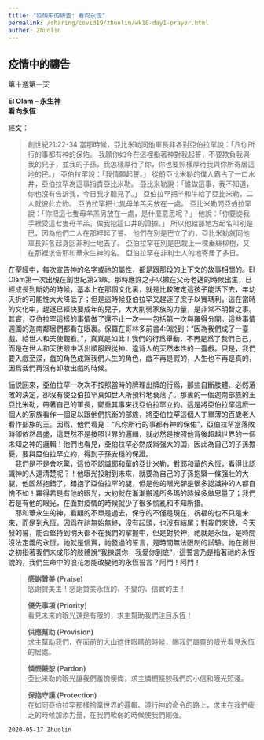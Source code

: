```yaml
---
title: "疫情中的禱告: 看向永恆"
permalink: /sharing/covid19/zhuolin/wk10-day1-prayer.html
auther: Zhuolin
---
```

## 疫情中的禱告
第十週第一天  

**El Olam – 永生神**  
**看向永恆**  

經文：  
>
>創世紀21:22-34 當那時候，亞比米勒同他軍長非各對亞伯拉罕說：「凡你所行的事都有神的保佑。 我願你如今在這裡指著神對我起誓，不要欺負我與我的兒子，並我的子孫。我怎樣厚待了你，你也要照樣厚待我與你所寄居這地的民。」 亞伯拉罕說：「我情願起誓。」 從前亞比米勒的僕人霸占了一口水井，亞伯拉罕為這事指責亞比米勒。 亞比米勒說：「誰做這事，我不知道，你也沒有告訴我，今日我才聽見了。」 亞伯拉罕把羊和牛給了亞比米勒，二人就彼此立約。 亞伯拉罕把七隻母羊羔另放在一處。 亞比米勒問亞伯拉罕說：「你把這七隻母羊羔另放在一處，是什麼意思呢？」 他說：「你要從我手裡受這七隻母羊羔，做我挖這口井的證據。」 所以他給那地方起名叫別是巴，因為他們二人在那裡起了誓。 他們在別是巴立了約，亞比米勒就同他軍長非各起身回非利士地去了。 亞伯拉罕在別是巴栽上一棵垂絲柳樹，又在那裡求告耶和華永生神的名。 亞伯拉罕在非利士人的地寄居了多日。  

在聖經中，每次宣告神的名字或祂的屬性，都是跟那段的上下文的故事相關的。El Olam第一次出現在創世紀第21章。那時應許之子以撒在父母老邁的時候出生，已經成長到斷奶的時候，基本上在那個文化裏，就是比較確定這孩子能活下去，年幼夭折的可能性大大降低了；但是這時候亞伯拉罕又趕逐了庶子以實瑪利，這在當時的文化中，趕逐已經快要成年的兒子，大大削弱家族的力量，是非常不明智之事。其實，亞伯拉罕這樣的事情做了還不止一次——包括第一次與羅得分開。這些事情週圍的迦南鄰居們都看在眼裏。保羅在哥林多前書4:9説到：“因為我們成了一臺戲，給世人和天使觀看。”，真真是如此！我們的行爲舉動，不再是爲了我們自己，而是在世人和天使眼中活出順服跟從神、違背人的天然本性的一臺戲。只是，我們要入戲至深，戯的角色成爲我們人生的角色，戯不再是假的，人生也不再是真的，因爲我們再沒有卸妝出戲的時候。  

話説回來，亞伯拉罕一次次不按照當時的牌理出牌的行爲，那些自斷肢體、必然落敗的決定，卻沒有使亞伯拉罕真如世人所預料地衰落了。那裏的一個迦南部族的王亞比米勒，帶著自己的軍長，鄭重其事來找亞伯拉罕立約。這是將亞伯拉罕這麽一個人的家族看作一個足以跟他們抗衡的部族，將亞伯拉罕這個人丁單薄的百歲老人看作部族的王。因爲，他們看見：“凡你所行的事都有神的保佑”，亞伯拉罕當落敗時卻依然昌盛，這既然不是按照世界的邏輯，就必然是按照他背後超越世界的一個未知之神的邏輯！他們也看見，亞伯拉罕必然成爲强大的囯，因此為自己的子孫擔憂，要與亞伯拉罕立約，得到子孫安穩的保證。  
　我們是不是會吃驚，這位不認識耶和華的亞比米勒，對耶和華的永恆，看得比認識神的人還清楚呢？！他眼光投射到未來，就要為自己的子孫抱緊一條强壯的大腿，他固然抱錯了，錯抱了亞伯拉罕的腿，但是他的眼光卻是很多認識神的人都自愧不如！羅得若是有他的眼光，大約就在漸漸搬進所多瑪的時候多做思量了；我們若是有他的眼光，在面對疫情的時候就少了很多慌亂和不知所措。  
　耶和華永生的神，看顧的不單是過去，保守的不僅是現在，祝福的也不只是未來，而是到永恆。因爲在祂無始無終，沒有起頭，也沒有結尾；對我們來説，今天發的誓，能否堅持到明天都不在我們的掌握中，但是對於神，祂就是永恆，是時間沒法定義的永恆，祂就是信實，祂發過的誓言，是時間無法限制的試驗。祂在創世之初指著我們未成形的肢體說“我揀選你，我愛你到底”，這誓言乃是指著祂的永恆說的，我們生命中的浪花怎能改變祂的永恆誓言？阿門！阿門！  

>
>**感謝贊美 (Praise)**  
>感謝贊美主！感謝贊美永恆的、不變的、信實的主！  
>
>**優先事項 (Priority)**  
>看見未來的眼光還是有限的，求主幫助我們注目永恆！  
>
>**供應幫助 (Provision)**  
>求主幫助我們，在面前的大山遮住眼睛的時候，賜我們屬靈的眼光看見永恆的居處。  
>
>**憐憫饒恕 (Pardon)**  
>亞比米勒的眼光讓我們羞愧懊悔，求主憐憫饒恕我們的小信和眼光短淺。  
>
>**保抱守護 (Protection)**  
>在如同亞伯拉罕那樣捨棄世界的邏輯、遵行神的命令的路上，求主在我們疲乏的時候加添力量，在我們軟弱的時候使我們剛强。  

`2020-05-17 Zhuolin`  
